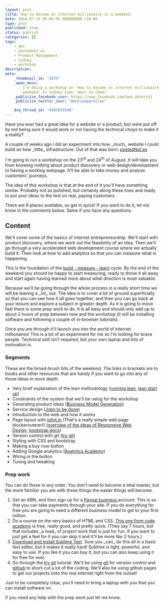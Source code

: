 ```yaml
---
layout: post
title: How to become an internet millionaire in a weekend
date: 2014-07-29 05:06:05.000000000 +10:00
type: post
published: true
status: publish
categories: []
tags:
    - dev
    - postednot.es
    - Product Management
    - Sydney
    - workshop
description:
meta:
    _thumbnail_id: "1675"
    _wpas_mess:
        I'm doing a workshop on 'How to become an internet millionaire in a
        weekend' In Sydney soon. Want to come?
    _publicize_facebook_user: https://www.facebook.com/ben.doherty1
    _publicize_twitter_user: "@notionparallax"

    dsq_thread_id: "4503553548"
---
```


<p>Have you ever had a great idea for a website or a product, but were put off by not being sure it would work or not having the technical chops to make it a reality? </p>
<p>A couple of weeks ago I did an experiment into how _much_ website I could build on how _little_ infrastructure. Out of that was born: <a href="http://postednot.es">postedNot.es</a></p>
<p>I'm going to run a workshop on the 23<sup>rd</sup> and 24<sup>th</sup> of August. It will take you from knowing nothing about product discovery or web design/development to having a working webpage. It'll be able to take money and analyse customers' journeys.</p>
<p>The idea of this workshop is that at the end of it you'll have something similar. Probably not as polished, but certainly along these lines and ready to put your ideas to the test on real, paying customers.</p>
<p>There are 6 places available, so get in quick! If you want to do it, let me know in the comments below. Same if you have any questions.</p>
<h2>Content</h2>
<p>We'll cover some of the basics of internet entrepreneurship. We'll start with product discovery, where we work out the feasibility of an idea. Then we'll go through a very accelerated web development course where we actually build it. Then look at how to add analytics so that you can measure what is happening.</p>
<p>This is the foundation of the <a href="http://lean.st/principles/build-measure-learn">build - measure - learn</a> cycle. By the end of the weekend you should be happy to start measuring, ready to throw it all away and start again having learned more about what direction is most valuable.</p>
<p>Because we'll be going through the whole process in a really short time we will be leaving a _lot_ out. The idea is to cover a lot of ground superficially so that you can see how it all goes together, and then you can go back at your leisure and explore a subject in greater depth. As it is going to move fast there is some prep work to do. It is all easy and should only add up to about 2 hours of prep between now and the workshop (it will be installing software and following a couple of in-browser tutorials).</p>
<p>Once you are through it'll launch you into the world of internet millionaires! This is a bit of an experiment for me so I'm looking for brave people. Technical skill isn't required, but your own laptop and lots of motivation is.</p>
<h3>Segments</h3>
<p>These are the broad-brush bits of the weekend. The links in brackets are to books and other resources that are handy if you want to go into any of those ideas in more depth.</p>
<ul>
<li>Very brief explanation of the lean methodology (<a href="http://runninglean.co/">running lean</a>, <a href="http://theleanstartup.com/principles">lean start up</a>)</li>
<li>Constraints of the system that we'll be using for the workshop</li>
<li>Generating product ideas (<a href="http://www.amazon.com/gp/product/B00BD6RFFS/ref=as_li_tl?ie=UTF8&amp;camp=1789&amp;creative=390957&amp;creativeASIN=B00BD6RFFS&amp;linkCode=as2&amp;tag=notioparal-20&amp;linkId=MCLMOIQZX7UP2H7B">Business Model Generation</a>)</li>
<li>Service design (<a href="http://jobstobedone.org/">Jobs to be done</a>)</li>
<li>Introduction to the web and how it works</li>
<li>Page layout with <a href="http://lollyt.in/">lollyt.in</a> (That's a really simple web page blockerouterer!) (<a href="http://www.smashingmagazine.com/2011/01/12/guidelines-for-responsive-web-design/">overview of the ideas of Responsive Web Design</a>, <a href="http://getbootstrap.com/getting-started/">bootstrap docs</a>)</li>
<li>Version control with git (<a title="Brian has done this, so you can too!" href="https://try.github.io/">try git</a>)</li>
<li>Styling with CSS and bootstrap</li>
<li>Making a buy now button</li>
<li>Adding Google analytics (<a href="https://analyticsacademy.withgoogle.com/explorer">Analytics Academy</a>)</li>
<li>Wiring in the button</li>
<li>Tuning and tweaking</li>
</ul>
<h3>Prep work</h3>
<p>You can do these in any order. You don't need to become a total master, but the more familiar you are with these things the easier things will become.</p>
<ol>
<li>Get an ABN, and then sign up for a <a href="https://www.paypal.com/au/webapps/mpp/merchant">Paypal business </a>account. This is so that you can take payments through your site. If you do everything for free you are going to need a different business model to get to your first million.</li>
<li>Do a course on the very basics of HTML and CSS. <a href="http://www.codecademy.com/en/tracks/web">This one from code academy</a> is free, really good, and pretty quick. (They say 7 hours, but that includes _a load_ of project work that is just for fun. If you want to just get a feel for it you can skip it and it'll be more like 2 hours.)</li>
<li><a href="http://www.sublimetext.com/">Download and install Sublime Text</a>. Sure you _can_ do this all in a basic text editor, but it makes it really hard! Sublime is light, powerful, and easy to use. If you like it you can buy it, but you can also keep using it for free for ever.</li>
<li>Go through the <a href="https://try.github.io/">try git</a> tutorial. We'll be using <a href="http://en.wikipedia.org/wiki/Git_(software)">git</a> for version control and <a href="https://github.com/">github</a> to short-cut a lot of the coding. We'll also be using github pages to get our projects onto the real internet right from the outset!</li>
</ol>
<p>Just to be completely clear, you'll need to bring a laptop with you that you can install software on.</p>
<p>If you need any help with the prep work just let me know.</p>
